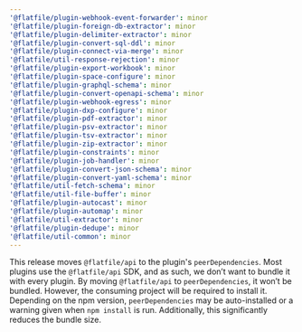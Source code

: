 ```yaml
---
'@flatfile/plugin-webhook-event-forwarder': minor
'@flatfile/plugin-foreign-db-extractor': minor
'@flatfile/plugin-delimiter-extractor': minor
'@flatfile/plugin-convert-sql-ddl': minor
'@flatfile/plugin-connect-via-merge': minor
'@flatfile/util-response-rejection': minor
'@flatfile/plugin-export-workbook': minor
'@flatfile/plugin-space-configure': minor
'@flatfile/plugin-graphql-schema': minor
'@flatfile/plugin-convert-openapi-schema': minor
'@flatfile/plugin-webhook-egress': minor
'@flatfile/plugin-dxp-configure': minor
'@flatfile/plugin-pdf-extractor': minor
'@flatfile/plugin-psv-extractor': minor
'@flatfile/plugin-tsv-extractor': minor
'@flatfile/plugin-zip-extractor': minor
'@flatfile/plugin-constraints': minor
'@flatfile/plugin-job-handler': minor
'@flatfile/plugin-convert-json-schema': minor
'@flatfile/plugin-convert-yaml-schema': minor
'@flatfile/util-fetch-schema': minor
'@flatfile/util-file-buffer': minor
'@flatfile/plugin-autocast': minor
'@flatfile/plugin-automap': minor
'@flatfile/util-extractor': minor
'@flatfile/plugin-dedupe': minor
'@flatfile/util-common': minor
---
```


This release moves `@flatfile/api` to the plugin's `peerDependencies`. Most plugins use the `@flatfile/api` SDK, and as such, we don’t want to bundle it with every plugin. By moving `@flatfile/api` to `peerDependencies`, it won’t be bundled. However, the consuming project will be required to install it. Depending on the npm version, `peerDependencies` may be auto-installed or a warning given when `npm install` is run. Additionally, this significantly reduces the bundle size.
